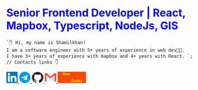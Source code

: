 <h1 style="color:blue;">Senior Frontend Developer | React, Mapbox, Typescript, NodeJs, GIS</h1>

```tsx
`✋ Hi, my name is Shamilkhan! 
I am a software engineer with 5+ years of experience in web dev👨‍💻. 
I have 3+ years of experience with mapbox and 4+ years with React. `;
// Contacts links 👇
```
      
<div>
 <a href="https://www.linkedin.com/in/shamilkhan-akhmetzyanov/">
   <img height="30" width="30" src="/linkedin.svg" />
 </a>
 <a href="https://t.me/shamilkhan">
   <img height="30" width="30" src="/telegram.svg" />
 </a>
 <a href="https://github.com/shamilkhan">
    <img height="30" width="30" src="/github.svg" />
 </a>
 <a href="mailto:shamilkhan1999@gmail.com">
    <img height="30" width="30" src="/gmail.svg" />
 </a>
 <img height="30" src="/js.gif" />
</div>
